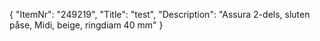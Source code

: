{
  "ItemNr": "249219",
  "Title": "test",
  "Description": "Assura 2-dels, sluten påse, Midi, beige, ringdiam 40 mm"
}